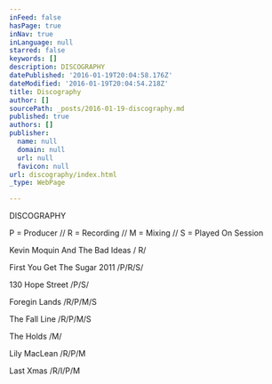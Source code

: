```yaml
---
inFeed: false
hasPage: true
inNav: true
inLanguage: null
starred: false
keywords: []
description: DISCOGRAPHY
datePublished: '2016-01-19T20:04:58.176Z'
dateModified: '2016-01-19T20:04:54.218Z'
title: Discography
author: []
sourcePath: _posts/2016-01-19-discography.md
published: true
authors: []
publisher:
  name: null
  domain: null
  url: null
  favicon: null
url: discography/index.html
_type: WebPage

---
```

DISCOGRAPHY

P = Producer // R = Recording // M = Mixing // S = Played On Session

Kevin Moquin And The Bad Ideas  / R/

First You Get The Sugar 2011  /P/R/S/

130 Hope Street /P/S/

Foregin Lands /R/P/M/S

The Fall Line /R/P/M/S

The Holds /M/

Lily MacLean /R/P/M

Last Xmas /R/I/P/M